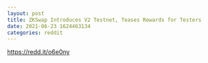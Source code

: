 ```yaml
--- 
layout: post 
title: ZKSwap Introduces V2 Testnet, Teases Rewards for Testers 
date: 2021-06-23 1624463134 
categories: reddit 
--- 
```

https://redd.it/o6e0ny